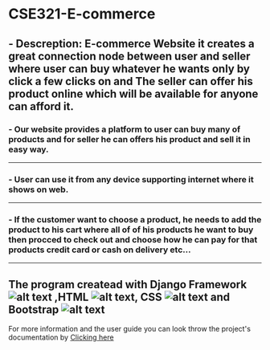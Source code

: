 # CSE321-E-commerce
  ## - Descreption: E-commerce Website it creates a great connection node between user and seller where user can buy whatever he wants only by click a few clicks on and The               seller can offer his product online which will be available for anyone can afford it.
  
  ### - Our website provides a platform to user can buy many of products and for seller he can offers his product and sell it in easy way.
 ------
  ### - User can use it from any device supporting internet where it shows on web.
  ------
  ### - If the customer want to choose a product, he needs to add the product to his cart where all of of his products he want to buy then procced to check out and choose how he           can pay for that products credit card or cash on delivery etc...
  ------
  
  ## The program createad with Django Framework ![alt text](https://img.shields.io/pypi/djversions/djangorestframework?style=flat-square "Logo Title Text 1") ,HTML ![alt text]( https://img.shields.io/badge/HTML-5-blue "Logo Title Text 2"), CSS ![alt text]( https://img.shields.io/badge/CSS-3-blue "Logo Title Text 3") and Bootstrap ![alt text]( https://img.shields.io/badge/Bootstrap-5-blue "Logo Title Text 4")
  
 For more information and the user guide you can look throw the project's documentation by [Clicking here](https://github.com/CSE321/CSE321-E-commerce)
  
